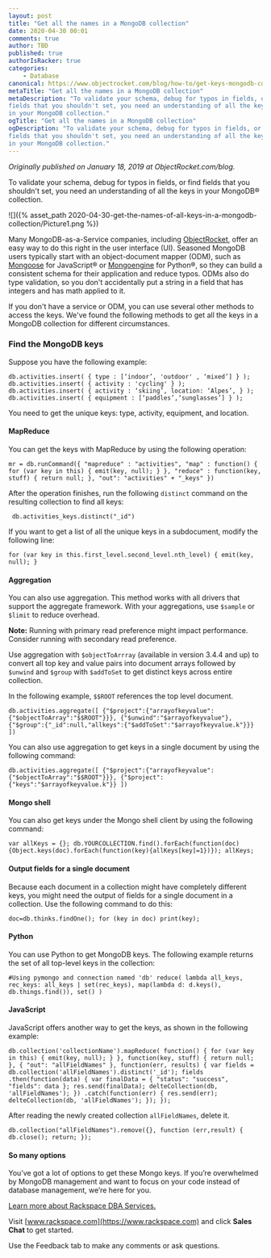 ```yaml
---
layout: post
title: "Get all the names in a MongoDB collection"
date: 2020-04-30 00:01
comments: true
author: TBD
published: true
authorIsRacker: true
categories:
    - Database
canonical: https://www.objectrocket.com/blog/how-to/get-keys-mongodb-collection/
metaTitle: "Get all the names in a MongoDB collection"
metaDescription: "To validate your schema, debug for typos in fields, or find
fields that you shouldn't set, you need an understanding of all the keys
in your MongoDB collection."
ogTitle: "Get all the names in a MongoDB collection"
ogDescription: "To validate your schema, debug for typos in fields, or find
fields that you shouldn't set, you need an understanding of all the keys
in your MongoDB collection."
---
```


*Originally published on January 18, 2019 at ObjectRocket.com/blog.*

To validate your schema, debug for typos in fields, or find fields that you
shouldn't set, you need an understanding of all the keys in your MongoDB&reg;
collection.

<!-- more -->

![]({% asset_path 2020-04-30-get-the-names-of-all-keys-in-a-mongodb-collection/Picture1.png %})

Many MongoDB-as-a-Service companies, including [ObjectRocket](https://www.objectrocket.com/),
offer an easy way to do this right in the user interface (UI). Seasoned MongoDB
users typically start with an object-document mapper (ODM), such as
[Mongoose](https://mongoosejs.com/) for JavaScript&reg; or [Mongoengine](http://mongoengine.org/)
for Python&reg;, so they can build a consistent schema for their application and
reduce typos. ODMs also do type validation, so you don't accidentally put a
string in a field that has integers and has math applied to it.

If you don't have a service or ODM, you can use several other methods to access
the keys. We've found the following methods to get all the keys in a MongoDB
collection for different circumstances.

### Find the MongoDB keys

Suppose you have the following example:

    db.activities.insert( { type : [‘indoor’, 'outdoor' , ‘mixed’] } );
    db.activities.insert( { activity : 'cycling' } );
    db.activities.insert( { activity : ‘skiing’, location: ‘Alpes’, } );
    db.activities.insert( { equipment : [‘paddles’,‘sunglasses’] } );

You need to get the unique keys: type, activity, equipment, and location.

#### MapReduce

You can get the keys with MapReduce by using the following operation:

    mr = db.runCommand({ "mapreduce" : "activities", "map" : function() { for (var key in this) { emit(key, null); } }, "reduce" : function(key, stuff) { return null; }, "out": "activities" + "_keys" })

After the operation finishes, run the following `distinct` command on the
resulting collection to find all keys:

     db.activities_keys.distinct("_id")

If you want to get a list of all the unique keys in a subdocument, modify
the following line:

    for (var key in this.first_level.second_level.nth_level) { emit(key, null); }

#### Aggregation

You can also use aggregation. This method works with all drivers that support
the aggregate framework. With your aggregations, use `$sample` or `$limit` to
reduce overhead.

**Note:** Running with primary read preference might impact performance. Consider
running with secondary read preference.

Use aggregation with `$objectToArrray` (available in version 3.4.4 and up) to
convert all top key and value pairs into document arrays followed by `$unwind`
and `$group` with `$addToSet` to get distinct keys across entire collection.

In the following example, `$$ROOT` references the top level document.

    db.activities.aggregate([ {"$project":{"arrayofkeyvalue":{"$objectToArray":"$$ROOT"}}}, {"$unwind":"$arrayofkeyvalue"}, {"$group":{"_id":null,"allkeys":{"$addToSet":"$arrayofkeyvalue.k"}}} ])

You can also use aggregation to get keys in a single document by using the
following command:

    db.activities.aggregate([ {"$project":{"arrayofkeyvalue":{"$objectToArray":"$$ROOT"}}}, {"$project":{"keys":"$arrayofkeyvalue.k"}} ])

#### Mongo shell

You can also get keys under the Mongo shell client by using the following command:

    var allKeys = {}; db.YOURCOLLECTION.find().forEach(function(doc){Object.keys(doc).forEach(function(key){allKeys[key]=1})}); allKeys;

#### Output fields for a single document

Because each document in a collection might have completely different keys, you
might need the output of fields for a single document in a collection. Use the
following command to do this:

    doc=db.thinks.findOne(); for (key in doc) print(key);

#### Python

You can use Python to get MongoDB keys. The following example returns the
set of all top-level keys in the collection:

    #Using pymongo and connection named 'db' reduce( lambda all_keys, rec_keys: all_keys | set(rec_keys), map(lambda d: d.keys(), db.things.find()), set() )

#### JavaScript

JavaScript offers another way to get the keys, as shown in the following example:

    db.collection('collectionName').mapReduce( function() { for (var key in this) { emit(key, null); } }, function(key, stuff) { return null; }, { "out": "allFieldNames" }, function(err, results) { var fields = db.collection('allFieldNames').distinct('_id'); fields .then(function(data) { var finalData = { "status": "success", "fields": data }; res.send(finalData); delteCollection(db, 'allFieldNames'); }) .catch(function(err) { res.send(err); delteCollection(db, 'allFieldNames'); }); });

After reading the newly created collection `allFieldNames`, delete it.

    db.collection("allFieldNames").remove({}, function (err,result) { db.close(); return; });

#### So many options

You’ve got a lot of options to get these Mongo keys. If you’re overwhelmed by
MongoDB management and want to focus on your code instead of database management,
we’re here for you.

<a class="cta blue" id="cta" href="https://www.rackspace.com/data/dba-services">Learn more about Rackspace DBA Services.</a>

Visit [www.rackspace.com](https://www.rackspace.com) and click **Sales Chat**
to get started.

Use the Feedback tab to make any comments or ask questions.

